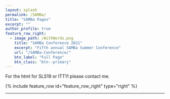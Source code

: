 ```yaml
---
layout: splash
permalink: /SAMBa/
title: "SAMBa Pages"
excerpt: ""
author_profile: true
feature_row_right:
  - image_path: /WithWords.png
    title: "SAMBa Conference 2021"
    excerpt: "Fifth annual SAMBa Summer Conference"
    url: "/SAMBa-Conference/"
    btn_label: "Full Page"
    btn_class: "btn--primary"
---
```


For the html for SLS19 or ITT11 please contact me.

{% include feature_row id="feature_row_right" type="right" %}

---